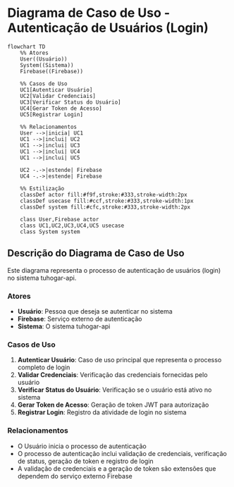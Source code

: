 # Diagrama de Caso de Uso - Autenticação de Usuários (Login)

```mermaid
flowchart TD
    %% Atores
    User((Usuário))
    System((Sistema))
    Firebase((Firebase))
    
    %% Casos de Uso
    UC1[Autenticar Usuário]
    UC2[Validar Credenciais]
    UC3[Verificar Status do Usuário]
    UC4[Gerar Token de Acesso]
    UC5[Registrar Login]
    
    %% Relacionamentos
    User -->|inicia| UC1
    UC1 -->|inclui| UC2
    UC1 -->|inclui| UC3
    UC1 -->|inclui| UC4
    UC1 -->|inclui| UC5
    
    UC2 -.->|estende| Firebase
    UC4 -.->|estende| Firebase
    
    %% Estilização
    classDef actor fill:#f9f,stroke:#333,stroke-width:2px
    classDef usecase fill:#ccf,stroke:#333,stroke-width:1px
    classDef system fill:#cfc,stroke:#333,stroke-width:2px
    
    class User,Firebase actor
    class UC1,UC2,UC3,UC4,UC5 usecase
    class System system
```

## Descrição do Diagrama de Caso de Uso

Este diagrama representa o processo de autenticação de usuários (login) no sistema tuhogar-api.

### Atores
- **Usuário**: Pessoa que deseja se autenticar no sistema
- **Firebase**: Serviço externo de autenticação
- **Sistema**: O sistema tuhogar-api

### Casos de Uso
1. **Autenticar Usuário**: Caso de uso principal que representa o processo completo de login
2. **Validar Credenciais**: Verificação das credenciais fornecidas pelo usuário
3. **Verificar Status do Usuário**: Verificação se o usuário está ativo no sistema
4. **Gerar Token de Acesso**: Geração de token JWT para autorização
5. **Registrar Login**: Registro da atividade de login no sistema

### Relacionamentos
- O Usuário inicia o processo de autenticação
- O processo de autenticação inclui validação de credenciais, verificação de status, geração de token e registro de login
- A validação de credenciais e a geração de token são extensões que dependem do serviço externo Firebase
